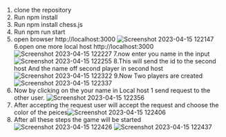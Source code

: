 1. clone the repository
2. Run npm install
3. Run npm install chess.js
4. Run npm run start
5. open browser http://localhost:3000
![Screenshot 2023-04-15 122147](https://user-images.githubusercontent.com/76483791/232193868-2199dc44-79f7-4cd3-835f-58a3ce056cc2.png)
6.open one more local host  http://localhost:3000![Screenshot 2023-04-15 122227](https://user-images.githubusercontent.com/76483791/232193970-bdf89f2c-e4ef-434f-9ca0-53ff35882e57.png)
7.now enter you name in the input![Screenshot 2023-04-15 122255](https://user-images.githubusercontent.com/76483791/232193998-0ebbdd43-1154-4a55-a69c-779260cb6e7b.png)
8.This will send the id to the second host And the name off second player in second host ![Screenshot 2023-04-15 122322](https://user-images.githubusercontent.com/76483791/232194046-0e226fde-c937-472e-9e77-ff33a82a0532.png)
9.Now Two players are created
![Screenshot 2023-04-15 122337](https://user-images.githubusercontent.com/76483791/232194056-aa3d9b1b-39fd-486b-a2a1-ab7087ac44ae.png)
10. Now by clicking on the your name in Local host 1 send request to the other user.
![Screenshot 2023-04-15 122356](https://user-images.githubusercontent.com/76483791/232194115-8f8420b9-7252-4b52-b95c-88ac93d1a4b0.png)
11. After accepting the request user will accept the request and choose the color of the peices![Screenshot 2023-04-15 122406](https://user-images.githubusercontent.com/76483791/232194173-e3417f8f-b947-4b8a-9bd1-6c0f0702c8e8.png)
12. After all these steps the game will be started
![Screenshot 2023-04-15 122426](https://user-images.githubusercontent.com/76483791/232194194-3f168ad3-58bd-4a05-9736-6a20b29e8d86.png)
![Screenshot 2023-04-15 122437](https://user-images.githubusercontent.com/76483791/232194198-708d98d2-0a01-4fb9-bbfe-6b984426c3db.png)
